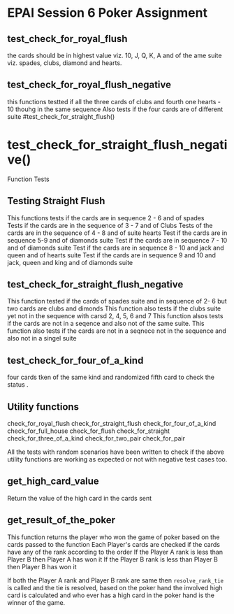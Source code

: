 # EPAI Session 6 Poker Assignment


## test_check_for_royal_flush
the cards should be in  highest value viz. 10, J, Q, K, A  and of the ame suite viz. spades, clubs, diamond and hearts. 

## test_check_for_royal_flush_negative
 this functions  testted  if all the three cards of clubs and fourth one  hearts - 10 thouhg in the same sequence 
Also tests if the four cards are of different suite
#test_check_for_straight_flush()

# test_check_for_straight_flush_negative()
Function Tests 

## Testing Straight Flush
This functions tests if the cards are in sequence 2 - 6 and of spades  
Tests if the cards are in the sequence of 3 - 7 and of Clubs 
Tests of the cards are in the sequence of 4 - 8 and of suite hearts
Test if the cards are in sequence 5-9 and of diamonds suite
Test if the cards are in sequence 7 - 10 and of diamonds suite
Test if the cards are in sequence 8 - 10 and jack and queen and of hearts suite
Test if the cards are in sequence 9 and 10 and jack, queen and king and of diamonds suite


## test_check_for_straight_flush_negative
This function tested if the cards of spades suite and in sequence of 2- 6 but two cards are clubs and dimonds 
This function also tests if the clubs suite yet not in the sequence with carsd 2, 4, 5, 6 and 7
This function alsos tests if the cards are not in a seqence and also not of the same suite. 
This function also tests if the cards are not in a seqnece not in the sequence and also not in a singel suite


## test_check_for_four_of_a_kind
four cards tken of the same kind and randomized fifth card to check the status . 


## Utility functions

check_for_royal_flush
check_for_straight_flush
check_for_four_of_a_kind
check_for_full_house
check_for_flush
check_for_straight
check_for_three_of_a_kind
check_for_two_pair
check_for_pair

All the tests with random scenarios have been written to check if the above utility functions are working as expected or not with negative test cases too.

## get_high_card_value

Return the value of the high card in the cards sent

## get_result_of_the_poker

This function returns the player who won the game of poker based on the cards passed to the function
Each Player's cards are checked if the cards have any of the rank according to the order
If the Player A rank is less than Player B then Player A has won it
If the Player B rank is less than Player B then Player B has won it

If both the Player A rank and Player B rank are same then `resolve_rank_tie` is called and the tie is resolved, 
based on the poker hand the involved high card is calculated and who ever has a high card in the poker hand is the
winner of the game.
